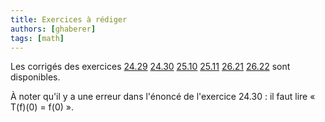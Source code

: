 ```yaml
---
title: Exercices à rédiger
authors: [ghaberer]
tags: [math]
---
```

Les corrigés des exercices
[24.29](http://einexau.cluster028.hosting.ovh.net/site/math/24.29.pdf)
[24.30](http://einexau.cluster028.hosting.ovh.net/site/math/24.30.pdf)
[25.10](http://einexau.cluster028.hosting.ovh.net/site/math/25.10.pdf)
[25.11](http://einexau.cluster028.hosting.ovh.net/site/math/25.11.pdf)
[26.21](http://einexau.cluster028.hosting.ovh.net/site/math/26.21.pdf)
[26.22](http://einexau.cluster028.hosting.ovh.net/site/math/26.22.pdf)
sont disponibles.

À noter qu'il y a une erreur dans l'énoncé de l'exercice 24.30 : il faut lire « T(f)(0) = f(0) ». 